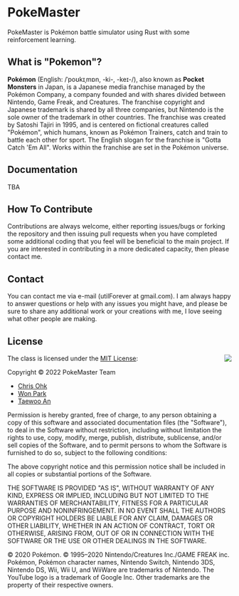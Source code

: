 # PokeMaster

PokeMaster is Pokémon battle simulator using Rust with some reinforcement learning.

## What is "Pokemon"?

**Pokémon** (English: /ˈpoʊkɪˌmɒn, -ki-, -keɪ-/), also known as **Pocket Monsters** in Japan, is a Japanese media franchise managed by the Pokémon Company, a company founded and with shares divided between Nintendo, Game Freak, and Creatures. The franchise copyright and Japanese trademark is shared by all three companies, but Nintendo is the sole owner of the trademark in other countries. The franchise was created by Satoshi Tajiri in 1995, and is centered on fictional creatures called "Pokémon", which humans, known as Pokémon Trainers, catch and train to battle each other for sport. The English slogan for the franchise is "Gotta Catch 'Em All". Works within the franchise are set in the Pokémon universe.

## Documentation

TBA

## How To Contribute

Contributions are always welcome, either reporting issues/bugs or forking the repository and then issuing pull requests when you have completed some additional coding that you feel will be beneficial to the main project. If you are interested in contributing in a more dedicated capacity, then please contact me.

## Contact

You can contact me via e-mail (utilForever at gmail.com). I am always happy to answer questions or help with any issues you might have, and please be sure to share any additional work or your creations with me, I love seeing what other people are making.

## License

<img align="right" src="http://opensource.org/trademarks/opensource/OSI-Approved-License-100x137.png">

The class is licensed under the [MIT License](http://opensource.org/licenses/MIT):

Copyright &copy; 2022 PokeMaster Team

  * [Chris Ohk](http://www.github.com/utilForever)
  * [Won Park](https://github.com/circle-oo)
  * [Taewoo An](https://github.com/codingskynet)

Permission is hereby granted, free of charge, to any person obtaining a copy of this software and associated documentation files (the "Software"), to deal in the Software without restriction, including without limitation the rights to use, copy, modify, merge, publish, distribute, sublicense, and/or sell copies of the Software, and to permit persons to whom the Software is furnished to do so, subject to the following conditions:

The above copyright notice and this permission notice shall be included in all copies or substantial portions of the Software.

THE SOFTWARE IS PROVIDED "AS IS", WITHOUT WARRANTY OF ANY KIND, EXPRESS OR IMPLIED, INCLUDING BUT NOT LIMITED TO THE WARRANTIES OF MERCHANTABILITY, FITNESS FOR A PARTICULAR PURPOSE AND NONINFRINGEMENT. IN NO EVENT SHALL THE AUTHORS OR COPYRIGHT HOLDERS BE LIABLE FOR ANY CLAIM, DAMAGES OR OTHER LIABILITY, WHETHER IN AN ACTION OF CONTRACT, TORT OR OTHERWISE, ARISING FROM, OUT OF OR IN CONNECTION WITH THE SOFTWARE OR THE USE OR OTHER DEALINGS IN THE SOFTWARE.

© 2020 Pokémon. © 1995–2020 Nintendo/Creatures Inc./GAME FREAK inc. Pokémon, Pokémon character names, Nintendo Switch, Nintendo 3DS, Nintendo DS, Wii, Wii U, and WiiWare are trademarks of Nintendo. The YouTube logo is a trademark of Google Inc. Other trademarks are the property of their respective owners.